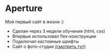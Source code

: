 # Aperture
Мой первый сайт в жизни :)
- Сделан через 3 недели обучения (html, css)
- Впервые использовал flex-конструкции
- Подключал кастомные шрифты
- Сайт о фото-студии [(смотреть тут)](https://drabovich.github.io/Project-1-Aperture-Studios/)

